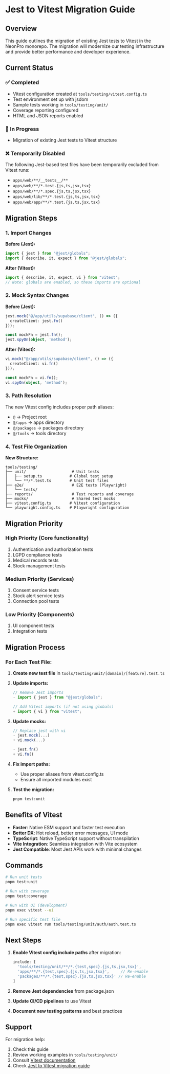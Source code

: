 # Jest to Vitest Migration Guide

## Overview

This guide outlines the migration of existing Jest tests to Vitest in the NeonPro monorepo. The migration will modernize our testing infrastructure and provide better performance and developer experience.

## Current Status

### ✅ Completed
- Vitest configuration created at `tools/testing/vitest.config.ts`
- Test environment set up with jsdom
- Sample tests working in `tools/testing/unit/`
- Coverage reporting configured
- HTML and JSON reports enabled

### 🚧 In Progress  
- Migration of existing Jest tests to Vitest structure

### ❌ Temporarily Disabled
The following Jest-based test files have been temporarily excluded from Vitest runs:
- `apps/web/**/__tests__/**`
- `apps/web/**/*.test.{js,ts,jsx,tsx}`
- `apps/web/**/*.spec.{js,ts,jsx,tsx}`
- `apps/web/lib/**/*.test.{js,ts,jsx,tsx}`
- `apps/web/app/**/*.test.{js,ts,jsx,tsx}`

## Migration Steps

### 1. Import Changes

**Before (Jest):**
```typescript
import { jest } from "@jest/globals";
import { describe, it, expect } from "@jest/globals";
```

**After (Vitest):**
```typescript
import { describe, it, expect, vi } from "vitest";
// Note: globals are enabled, so these imports are optional
```

### 2. Mock Syntax Changes

**Before (Jest):**
```typescript
jest.mock("@/app/utils/supabase/client", () => ({
  createClient: jest.fn()
}));

const mockFn = jest.fn();
jest.spyOn(object, 'method');
```

**After (Vitest):**
```typescript
vi.mock("@/app/utils/supabase/client", () => ({
  createClient: vi.fn()
}));

const mockFn = vi.fn();
vi.spyOn(object, 'method');
```

### 3. Path Resolution

The new Vitest config includes proper path aliases:
- `@` → Project root
- `@/apps` → apps directory  
- `@/packages` → packages directory
- `@/tools` → tools directory

### 4. Test File Organization

**New Structure:**
```
tools/testing/
├── unit/                    # Unit tests
│   ├── setup.ts            # Global test setup
│   └── **/*.test.ts        # Unit test files
├── e2e/                     # E2E tests (Playwright)
│   └── tests/
├── reports/                 # Test reports and coverage
├── mocks/                   # Shared test mocks
├── vitest.config.ts        # Vitest configuration
└── playwright.config.ts    # Playwright configuration
```

## Migration Priority

### High Priority (Core functionality)
1. Authentication and authorization tests
2. LGPD compliance tests
3. Medical records tests
4. Stock management tests

### Medium Priority (Services)
1. Consent service tests
2. Stock alert service tests
3. Connection pool tests

### Low Priority (Components)
1. UI component tests
2. Integration tests

## Migration Process

### For Each Test File:

1. **Create new test file** in `tools/testing/unit/[domain]/[feature].test.ts`

2. **Update imports:**
   ```typescript
   // Remove Jest imports
   - import { jest } from "@jest/globals";
   
   // Add Vitest imports (if not using globals)
   + import { vi } from "vitest";
   ```

3. **Update mocks:**
   ```typescript
   // Replace jest with vi
   - jest.mock(...)
   + vi.mock(...)
   
   - jest.fn()
   + vi.fn()
   ```

4. **Fix import paths:**
   - Use proper aliases from vitest.config.ts
   - Ensure all imported modules exist

5. **Test the migration:**
   ```bash
   pnpm test:unit
   ```

## Benefits of Vitest

- **Faster**: Native ESM support and faster test execution
- **Better DX**: Hot reload, better error messages, UI mode
- **TypeScript**: Native TypeScript support without transpilation
- **Vite Integration**: Seamless integration with Vite ecosystem
- **Jest Compatible**: Most Jest APIs work with minimal changes

## Commands

```bash
# Run unit tests
pnpm test:unit

# Run with coverage
pnpm test:coverage

# Run with UI (development)
pnpm exec vitest --ui

# Run specific test file
pnpm exec vitest run tools/testing/unit/auth/auth.test.ts
```

## Next Steps

1. **Enable Vitest config include paths** after migration:
   ```typescript
   include: [
     'tools/testing/unit/**/*.{test,spec}.{js,ts,jsx,tsx}',
     'apps/**/*.{test,spec}.{js,ts,jsx,tsx}',     // Re-enable
     'packages/**/*.{test,spec}.{js,ts,jsx,tsx}' // Re-enable  
   ]
   ```

2. **Remove Jest dependencies** from package.json
3. **Update CI/CD pipelines** to use Vitest
4. **Document new testing patterns** and best practices

## Support

For migration help:
1. Check this guide
2. Review working examples in `tools/testing/unit/`
3. Consult [Vitest documentation](https://vitest.dev/)
4. Check [Jest to Vitest migration guide](https://vitest.dev/guide/migration.html)